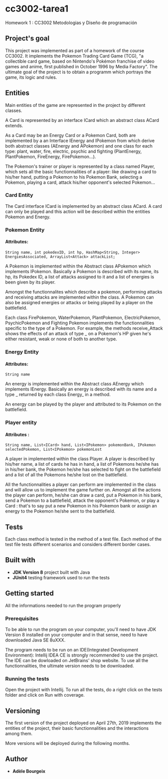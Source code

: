# cc3002-tarea1
Homework 1 : CC3002 Metodologias y Diseño de programación

## Project's goal
This project was implemented as part of a homework of the course CC3002.
It implements the Pokemon Trading Card Game (TCG), "a collectible card game, based on Nintendo's Pokémon franchise of video games and anime, first published in October 1996 by Media Factory". The ultimate goal of the project is to obtain a programm which portrays the game, its logic and rules. 

## Entities
Main entities of the game are represented in the project by different classes. 

A Card is represented by an interface ICard which an abstract class ACard extends. 

As a Card may be an Energy Card or a Pokemon Card, both are implemented by a an Interface IEnergy and IPokemon from which derive both abstract classes (AEnergy and APokemon) and one class for each type: plant, water, fire, electric, psychic and fighting (PlantEnergy, PlantPokemon, FireEnergy, FirePokemon...). 

The Pokemon's trainer or player is represented by a class named Player, which sets all the basic functionnalities of a player: like drawing a card to his/her hand, putting a Pokemon to his Pokemon Bank, selecting a Pokemon, playing a card, attack his/her opponent's selected Pokemon...

### Card Entity

The Card interface ICard is implemented by an abstract class ACard. A card can only be played and this action will be described within the entities Pokemon and Energy. 

### Pokemon Entity

#### Attributes:
```String name, int pokedexID, int hp, HashMap<String, Integer> EnergiesAssociated, ArrayList<Attack> attackList; ```

A Pokemon is implemented within the Abstract class APokemon which implements IPokemon. Basically a Pokemon is described with its name, its hp, its Pokedex ID, a list of attacks assigned to it and a list of energies is been given by its player. 

Amongst the functionnalites which describe a pokemon, performing attacks and receiving attacks are implemented within the class. A Pokemon can also be assigned energies or attacks or being played by a player on the battlefield. 

Each class FirePokemon, WaterPokemon, PlantPokemon, ElectricPokemon, PsychicPokemon and Fighting Pokemon implements the functionnalities specific to the type of a Pokemon. For example, the methods receive_Attack shows the effects of an attack of type _ on a Pokemon's HP given he's either resistant, weak or none of both to another type.

### Energy Entity

#### Attributes: 
```String name```

An energy is implemented within the Abstract class AEnergy which implements IEnergy. Basically an energy is described with its name and a type _  returned by each class Energy_ in a method. 

An energy can be played by the player and attributed to its Pokemon on the battlefield.

### Player entity

#### Attributes : 
```String name, List<ICard> hand, List<IPokemon> pokemonBank, IPokemon selectedPokemon, List<IPokemon> pokemonLost```
  
A player in implemented within the class Player. A player is described by his/her name, a list of cards he has in hand, a list of Pokemons he/she has in his/her bank, the Pokemon he/she has selected to fight on the battlefield and a list of all the Pokemons he/she lost on the battlefield.

All the functionnalities a player can perform are implemented in the class and will allow us to implement the game further on. 
Amongst all the actions the player can perform, he/she can draw a card, put a Pokemon in his bank, send a Pokemon to a battlefield, attack the opponent's Pokemon, or play a Card : that's to say put a new Pokemon in his Pokemon bank or assign an energy to the Pokemon he/she sent to the battlefield. 

## Tests

Each class method is tested in the method of a test file. Each method of the test file tests different scenarios and considers different border cases. 

## Built with 

* **JDK Version 8** project built with Java
* **JUnit4** testing framework used to run the tests


## Getting started 

All the informations needed to run the program properly 

### Prerequisites

To be able to run the program on your computer, you'll need to have JDK Version 8 installed on your computer and in that sense, need to have downloaded Java SE 8uXXX. 

The program needs to be run on an IDE(Integrated Development Environment): Intellij IDEA CE is strongly recommended to use the project. The IDE can be dowloaded on JetBrains' shop website. To use all the functionnalities, the ultimate version needs to be downloaded.

### Running the tests

Open the project with Intellij. To run all the tests, do a right click on the tests folder and click on Run with coverage. 

## Versioning

The first version of the project deployed on April 27th, 2019 implements the entities of the project, their basic functionnalities and the interactions among them. 

More versions will be deployed during the following months. 

## Author 
* **Adèle Bourgeix**
